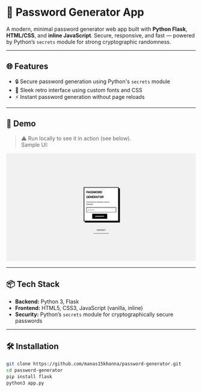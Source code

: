 # 🔐 Password Generator App

A modern, minimal password generator web app built with **Python Flask**, **HTML/CSS**, and **inline JavaScript**. Secure, responsive, and fast — powered by Python’s `secrets` module for strong cryptographic randomness.

---

## 🌐 Features

- 🔒 Secure password generation using Python's `secrets` module  
- 🎨 Sleek retro interface using custom fonts and CSS  
- ⚡ Instant password generation without page reloads 

---

## 🚀 Demo

> ⚠️ Run locally to see it in action (see below).  
> Sample UI:

![screenshot](./screenshot.png) 

---

## 📦 Tech Stack

- **Backend:** Python 3, Flask  
- **Frontend:** HTML5, CSS3, JavaScript (vanilla, inline)  
- **Security:** Python’s `secrets` module for cryptographically secure passwords

---

## 🛠️ Installation

```bash
git clone https://github.com/manas15khanna/password-generator.git
cd password-generator
pip install flask
python3 app.py 
```
